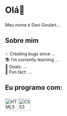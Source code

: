 <h1 align="left">Olá👋</h1>

###

<p align="left">Meu nome é Davi Goulart...</p>

###

<h2 align="left">Sobre mim</h2>

###

<p align="left">✨ Creating bugs since ...<br>📚 I'm currently learning ...<br>🎯 Goals: ...<br>🎲 Fun fact: ...</p>

###

<h2 align="left">Eu programo com:</h2>

###

<div align="left">
<img src="https://cdn.jsdelivr.net/gh/devicons/devicon@latest/icons/html5/html5-original-wordmark.svg" height="40" alt="HTML5 logo">
 <img
   src="https://img.icons8.com/?size=100&id=YjeKwnSQIBUq&format=png&color=000000" height="40" alt="CSS3 logo">
  <img width="12">
</div>

###
